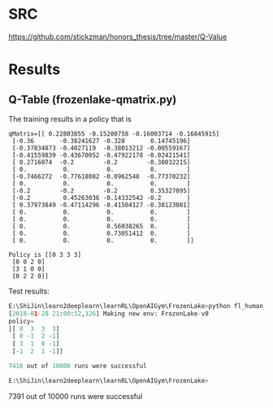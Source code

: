 # SRC

https://github.com/stickzman/honors_thesis/tree/master/Q-Value

# Results

## Q-Table (frozenlake-qmatrix.py)

The training results in a policy that is
```
qMatrix=[[ 0.22803855 -0.15200758 -0.16003714 -0.16845915]
 [-0.36       -0.38241627 -0.328       0.14745196]
 [-0.37834873 -0.4027119  -0.38013212 -0.00559167]
 [-0.41559839 -0.43670052 -0.47922178 -0.02421541]
 [ 0.2716074  -0.2        -0.2        -0.30032215]
 [ 0.          0.          0.          0.        ]
 [-0.7466272  -0.77618082 -0.0962548  -0.77370232]
 [ 0.          0.          0.          0.        ]
 [-0.2        -0.2        -0.2         0.35327095]
 [-0.2         0.45263036 -0.14332542 -0.2       ]
 [ 0.37973849 -0.47114296 -0.41504127 -0.38123081]
 [ 0.          0.          0.          0.        ]
 [ 0.          0.          0.          0.        ]
 [ 0.          0.          0.56038265  0.        ]
 [ 0.          0.          0.73051412  0.        ]
 [ 0.          0.          0.          0.        ]]

Policy is [[0 3 3 3]
 [0 0 2 0]
 [3 1 0 0]
 [0 2 2 0]]
```

Test results:
```python
E:\ShiJin\learn2deeplearn\learnRL\OpenAIGym\FrozenLake>python fl_human_policy.py
[2018-01-28 21:00:52,326] Making new env: FrozenLake-v0
policy=
[[ 0  3  3  3]
 [ 0 -1  2 -1]
 [ 3  1  0 -1]
 [-1  2  1 -1]]

7416 out of 10000 runs were successful

E:\ShiJin\learn2deeplearn\learnRL\OpenAIGym\FrozenLake>
```
7391 out of 10000 runs were successful